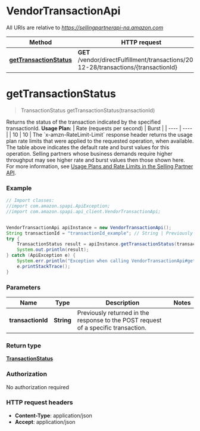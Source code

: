 # VendorTransactionApi

All URIs are relative to *https://sellingpartnerapi-na.amazon.com*

Method | HTTP request | Description
------------- | ------------- | -------------
[**getTransactionStatus**](VendorTransactionApi.md#getTransactionStatus) | **GET** /vendor/directFulfillment/transactions/2021-12-28/transactions/{transactionId} | 


<a name="getTransactionStatus"></a>
# **getTransactionStatus**
> TransactionStatus getTransactionStatus(transactionId)



Returns the status of the transaction indicated by the specified transactionId.  **Usage Plan:**  | Rate (requests per second) | Burst | | ---- | ---- | | 10 | 10 |  The &#x60;x-amzn-RateLimit-Limit&#x60; response header returns the usage plan rate limits that were applied to the requested operation, when available. The table above indicates the default rate and burst values for this operation. Selling partners whose business demands require higher throughput may see higher rate and burst values then those shown here. For more information, see [Usage Plans and Rate Limits in the Selling Partner API](doc:usage-plans-and-rate-limits-in-the-sp-api).

### Example
```java
// Import classes:
//import com.amazon.spapi.ApiException;
//import com.amazon.spapi.api_client.VendorTransactionApi;


VendorTransactionApi apiInstance = new VendorTransactionApi();
String transactionId = "transactionId_example"; // String | Previously returned in the response to the POST request of a specific transaction.
try {
    TransactionStatus result = apiInstance.getTransactionStatus(transactionId);
    System.out.println(result);
} catch (ApiException e) {
    System.err.println("Exception when calling VendorTransactionApi#getTransactionStatus");
    e.printStackTrace();
}
```

### Parameters

Name | Type | Description  | Notes
------------- | ------------- | ------------- | -------------
 **transactionId** | **String**| Previously returned in the response to the POST request of a specific transaction. |

### Return type

[**TransactionStatus**](TransactionStatus.md)

### Authorization

No authorization required

### HTTP request headers

 - **Content-Type**: application/json
 - **Accept**: application/json

